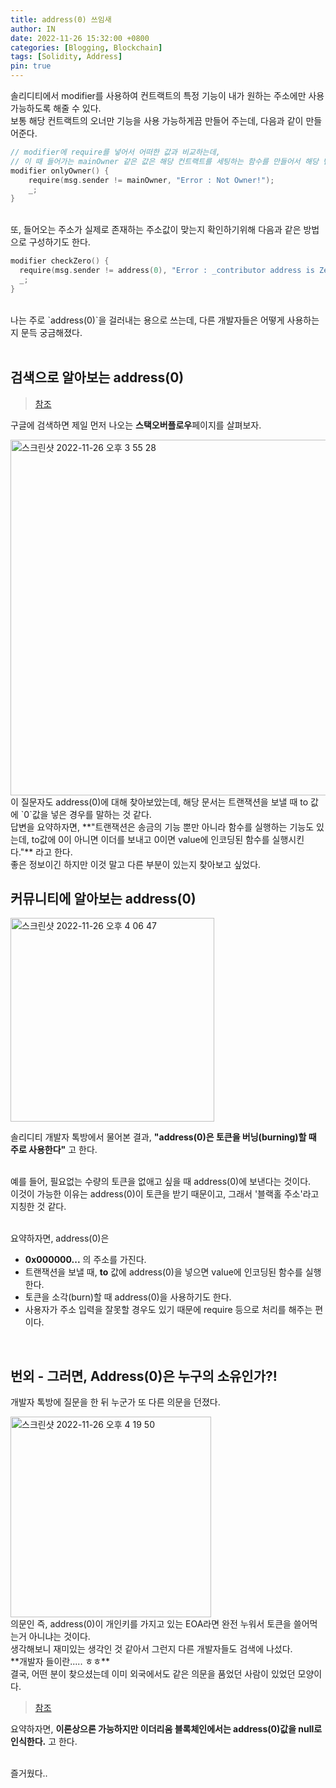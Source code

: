 ```yaml
---
title: address(0) 쓰임새
author: IN
date: 2022-11-26 15:32:00 +0800
categories: [Blogging, Blockchain]
tags: [Solidity, Address]
pin: true
---
```


솔리디티에서 modifier를 사용하여 컨트랙트의 특정 기능이 내가 원하는 주소에만 사용가능하도록 해줄 수 있다. 
<br />
보통 해당 컨트랙트의 오너만 기능을 사용 가능하게끔 만들어 주는데, 다음과 같이 만들어준다.
<br />

```go
// modifier에 require를 넣어서 어떠한 값과 비교하는데,
// 이 때 들어가는 mainOwner 같은 값은 해당 컨트랙트를 세팅하는 함수를 만들어서 해당 변수에 msg.sender를 넣어주면 된다.
modifier onlyOwner() {
    require(msg.sender != mainOwner, "Error : Not Owner!");
    _;
}
```


<br />
또, 들어오는 주소가 실제로 존재하는 주소값이 맞는지 확인하기위해 다음과 같은 방법으로 구성하기도 한다.
<br />

```go
modifier checkZero() {
  require(msg.sender != address(0), "Error : _contributor address is Zero.");
  _;
}
```

<br />
나는 주로 `address(0)`을 걸러내는 용으로 쓰는데, 다른 개발자들은 어떻게 사용하는지 문득 궁금해졌다. 
<br />
<br />

## 검색으로 알아보는 address(0)
> [참조](https://stackoverflow.com/questions/48219716/what-is-address0-in-solidity)


구글에 검색하면 제일 먼저 나오는 **스택오버플로우**페이지를 살펴보자.
<br />

<img width="569" alt="스크린샷 2022-11-26 오후 3 55 28" src="https://user-images.githubusercontent.com/65399118/204076430-dd0573c0-0b93-402e-ab67-f141185db169.png">

<br />
이 질문자도 address(0)에 대해 찾아보았는데, 해당 문서는 트랜잭션을 보낼 때 to 값에 `0`값을 넣은 경우를 말하는 것 같다.
<br />
답변을 요약하자면, **"트랜잭션은 송금의 기능 뿐만 아니라 함수를 실행하는 기능도 있는데, to값에 0이 아니면 이더를 보내고 0이면 value에 인코딩된 함수를 실행시킨다."** 라고 한다.
<br />
좋은 정보이긴 하지만 이것 말고 다른 부분이 있는지 찾아보고 싶었다.

<br />

## 커뮤니티에 알아보는 address(0)
<img width="326" alt="스크린샷 2022-11-26 오후 4 06 47" src="https://user-images.githubusercontent.com/65399118/204076884-2409121b-ce08-475e-90e6-9f41a1bd0c70.png">

<br />

솔리디티 개발자 톡방에서 물어본 결과, **"address(0)은 토큰을 버닝(burning)할 때 주로 사용한다"** 고 한다.

<br />
예를 들어, 필요없는 수량의 토큰을 없애고 싶을 때 address(0)에 보낸다는 것이다. 
<br />
이것이 가능한 이유는 address(0)이 토큰을 받기 때문이고, 그래서 '블랙홀 주소'라고 지칭한 것 같다.
<br />
<br />

요약하자면, address(0)은 

- **0x000000...** 의 주소를 가진다.
- 트랜잭션을 보낼 때, **to** 값에 address(0)을 넣으면 value에 인코딩된 함수를 실행한다.
- 토큰을 소각(burn)할 때 address(0)을 사용하기도 한다.
- 사용자가 주소 입력을 잘못할 경우도 있기 때문에 require 등으로 처리를 해주는 편이다.

<br />

## 번외 - 그러면, Address(0)은 누구의 소유인가?!
개발자 톡방에 질문을 한 뒤 누군가 또 다른 의문을 던졌다.
<br />

<img width="321" alt="스크린샷 2022-11-26 오후 4 19 50" src="https://user-images.githubusercontent.com/65399118/204077344-ed5c9f78-9cdc-44d7-a97c-ccdcb88a2713.png">

<br />
의문인 즉, address(0)이 개인키를 가지고 있는 EOA라면 완전 누워서 토큰을 쓸어먹는거 아니냐는 것이다.
<br />
생각해보니 재미있는 생각인 것 같아서 그런지 다른 개발자들도 검색에 나섰다.
<br />
**개발자 들이란..... ㅎㅎ**
<br />
결국, 어떤 분이 찾으셨는데 이미 외국에서도 같은 의문을 품었던 사람이 있었던 모양이다.
<br />

> [참조](https://ethereum.stackexchange.com/questions/37221/if-someone-found-a-private-key-to-0x0-would-they-be-able-to-access-all-the-toke)

요약하자면, **이론상으론 가능하지만 이더리움 블록체인에서는 address(0)값을 null로 인식한다.** 고 한다.
<br />
<br />

즐거웠다..




